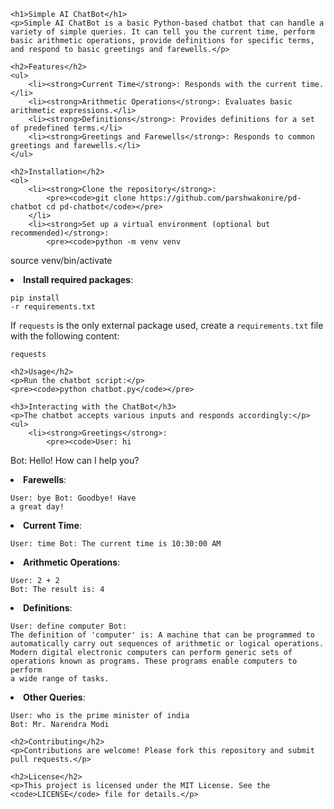 
    <h1>Simple AI ChatBot</h1>
    <p>Simple AI ChatBot is a basic Python-based chatbot that can handle a variety of simple queries. It can tell you the current time, perform basic arithmetic operations, provide definitions for specific terms, and respond to basic greetings and farewells.</p>
    
    <h2>Features</h2>
    <ul>
        <li><strong>Current Time</strong>: Responds with the current time.</li>
        <li><strong>Arithmetic Operations</strong>: Evaluates basic arithmetic expressions.</li>
        <li><strong>Definitions</strong>: Provides definitions for a set of predefined terms.</li>
        <li><strong>Greetings and Farewells</strong>: Responds to common greetings and farewells.</li>
    </ul>
    
    <h2>Installation</h2>
    <ol>
        <li><strong>Clone the repository</strong>:
            <pre><code>git clone https://github.com/parshwakonire/pd-chatbot cd pd-chatbot</code></pre>
        </li>
        <li><strong>Set up a virtual environment (optional but recommended)</strong>:
            <pre><code>python -m venv venv
source venv/bin/activate  <!-- On Windows use `venv\Scripts\activate` --></code></pre>
        </li>
        <li><strong>Install required packages</strong>:
            <pre><code>pip install -r requirements.txt</code></pre>
            <p>If <code>requests</code> is the only external package used, create a <code>requirements.txt</code> file with the following content:</p>
            <pre><code>requests</code></pre>
        </li>
    </ol>
    
    <h2>Usage</h2>
    <p>Run the chatbot script:</p>
    <pre><code>python chatbot.py</code></pre>
    
    <h3>Interacting with the ChatBot</h3>
    <p>The chatbot accepts various inputs and responds accordingly:</p>
    <ul>
        <li><strong>Greetings</strong>:
            <pre><code>User: hi
Bot: Hello! How can I help you?</code></pre>
        </li>
        <li><strong>Farewells</strong>:
            <pre><code>User: bye
Bot: Goodbye! Have a great day!</code></pre>
        </li>
        <li><strong>Current Time</strong>:
            <pre><code>User: time
Bot: The current time is 10:30:00 AM</code></pre>
        </li>
        <li><strong>Arithmetic Operations</strong>:
            <pre><code>User: 2 + 2
Bot: The result is: 4</code></pre>
        </li>
        <li><strong>Definitions</strong>:
            <pre><code>User: define computer
Bot: The definition of 'computer' is: A machine that can be programmed to automatically carry out sequences of arithmetic or logical operations. Modern digital electronic computers can perform generic sets of operations known as programs. These programs enable computers to perform a wide range of tasks.</code></pre>
        </li>
        <li><strong>Other Queries</strong>:
            <pre><code>User: who is the prime minister of india
Bot: Mr. Narendra Modi</code></pre>
        </li>
    </ul>
    
    <h2>Contributing</h2>
    <p>Contributions are welcome! Please fork this repository and submit pull requests.</p>
    
    <h2>License</h2>
    <p>This project is licensed under the MIT License. See the <code>LICENSE</code> file for details.</p>

